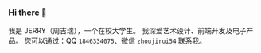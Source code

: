 ### Hi there 👋
我是 JERRY（周吉瑞），一个在校大学生。
我深爱艺术设计、前端开发及电子产品。
您可以通过：QQ `1846334075`、微信 `zhoujirui54` 联系我。
